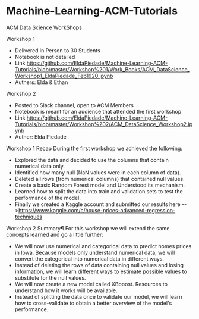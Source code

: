 # Machine-Learning-ACM-Tutorials
ACM Data Science WorkShops

Workshop 1 
* Delivered in Person to 30 Students
* Notebook is not detailed
* Link https://github.com/EldaPiedade/Machine-Learning-ACM-Tutorials/blob/master/Workshop%201/Work_Books/ACM_DataScience_Workshop1_EldaPiedade_Feb1920.ipynb
* Authers: Elda & Ethan

Workshop 2
* Posted to Slack channel, open to ACM Members
* Notebook is meant for an audience that attended the first workshop
* Link https://github.com/EldaPiedade/Machine-Learning-ACM-Tutorials/blob/master/Workshop%202/ACM_DataScience_Workshop2.ipynb
* Auther: Elda Piedade


Workshop 1 Recap
During the first workshop we achieved the following:

* Explored the data and decided to use the columns that contain numerical data only.
* Identified how many null (NaN values were in each column of data).
* Deleted all rows (from numerical columns) that contained null values.
* Create a basic Random Forest model and Understood its mechanism.
* Learned how to split the data into train and validation sets to test the performance of the model.
* Finally we created a Kaggle account and submitted our results here -->https://www.kaggle.com/c/house-prices-advanced-regression-techniques

Workshop 2 Summary¶
For this workshop we will extend the same concepts learned and go a little further:

* We will now use numerical and categorical data to predict homes prices in Iowa. Because models only understand numerical data, we will convert the categorical into numerical data in different ways.
* Instead of deleting the rows of data containing null values and losing information, we will learn different ways to estimate possible values to substitute for the null values.
* We will now create a new model called XBboost. Resources to understand how it works will be available.
* Instead of splitting the data once to validate our model, we will learn how to cross-validate to obtain a better overview of the model's performance.

